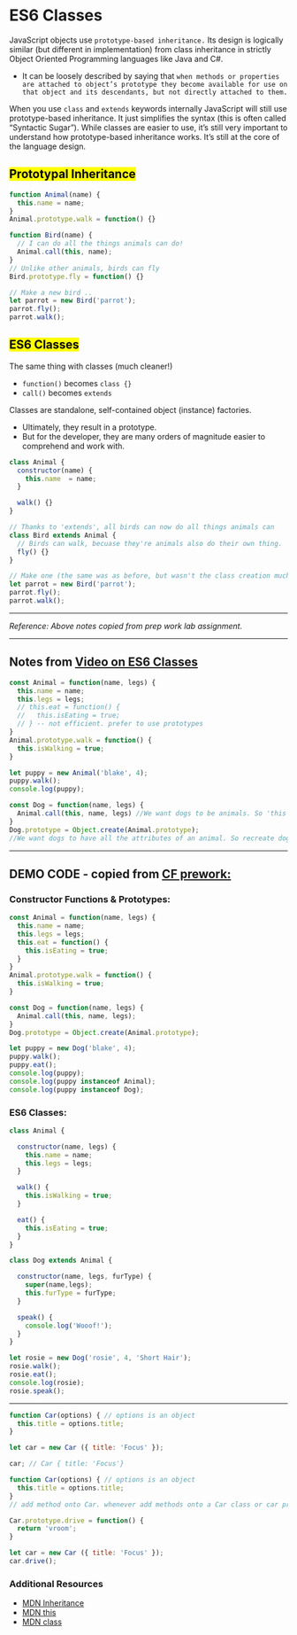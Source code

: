 # ES6 Classes

JavaScript objects use `prototype-based inheritance.` Its design is logically similar (but different in implementation) from class inheritance in strictly Object Oriented Programming languages like Java and C#.

- It can be loosely described by saying that `when methods or properties are attached to object’s prototype they become available for use on that object and its descendants, but not directly attached to them.`

When you use `class` and `extends` keywords internally JavaScript will still use prototype-based inheritance. It just simplifies the syntax (this is often called “Syntactic Sugar”). While classes are easier to use, it’s still very important to understand how prototype-based inheritance works. It’s still at the core of the language design.

## <mark>Prototypal Inheritance</mark>

```js
function Animal(name) {
  this.name = name;
}
Animal.prototype.walk = function() {}

function Bird(name) {
  // I can do all the things animals can do!
  Animal.call(this, name);
}
// Unlike other animals, birds can fly
Bird.prototype.fly = function() {}

// Make a new bird ..
let parrot = new Bird('parrot');
parrot.fly();
parrot.walk();
```

## <mark>ES6 Classes</mark>

The same thing with classes (much cleaner!)

- `function()` becomes `class {}`
- `call()` becomes `extends`

Classes are standalone, self-contained object (instance) factories.

- Ultimately, they result in a prototype.
- But for the developer, they are many orders of magnitude easier to comprehend and work with.

```js
class Animal {
  constructor(name) {
    this.name  = name;
  }

  walk() {}
}

// Thanks to 'extends', all birds can now do all things animals can
class Bird extends Animal {
  // Birds can walk, becuase they're animals also do their own thing.
  fly() {}
}

// Make one (the same was as before, but wasn't the class creation much easier?)
let parrot = new Bird('parrot');
parrot.fly();
parrot.walk();
```

-----

*Reference: Above notes copied from prep work lab assignment.*

-----

## Notes from [Video on ES6 Classes](https://www.youtube.com/watch?v=9Yc5J3Ap9-4)

```js
const Animal = function(name, legs) {
  this.name = name;
  this.legs = legs;
  // this.eat = function() {
  //   this.isEating = true;
  // } -- not efficient. prefer to use prototypes
}
Animal.prototype.walk = function() {
  this.isWalking = true;
}

let puppy = new Animal('blake', 4);
puppy.walk();
console.log(puppy);

const Dog = function(name, legs) {
  Animal.call(this, name, legs) //We want dogs to be animals. So 'this' is calling Animal constructor. and send along 'name' and 'legs'
}
Dog.prototype = Object.create(Animal.prototype);
//We want dogs to have all the attributes of an animal. So recreate dog's prototype as a mirror of the animal prototype.

```

-----

## DEMO CODE - copied from [CF prework:](https://codefellows.github.io/code-301-guide/curriculum/prework/classes/DEMO.html)

### Constructor Functions & Prototypes:

```js
const Animal = function(name, legs) {
  this.name = name;
  this.legs = legs;
  this.eat = function() {
    this.isEating = true;
  }
}
Animal.prototype.walk = function() {
  this.isWalking = true;
}

const Dog = function(name, legs) {
  Animal.call(this, name, legs);
}
Dog.prototype = Object.create(Animal.prototype);

let puppy = new Dog('blake', 4);
puppy.walk();
puppy.eat();
console.log(puppy);
console.log(puppy instanceof Animal);
console.log(puppy instanceof Dog);
```

### ES6 Classes:


```js
class Animal {

  constructor(name, legs) {
    this.name = name;
    this.legs = legs;
  }

  walk() {
    this.isWalking = true;
  }

  eat() {
    this.isEating = true;
  }
}

class Dog extends Animal {

  constructor(name, legs, furType) {
    super(name,legs);
    this.furType = furType;
  }

  speak() {
    console.log('Wooof!');
  }
}

let rosie = new Dog('rosie', 4, 'Short Hair');
rosie.walk();
rosie.eat();
console.log(rosie);
rosie.speak();
```

-----

```js
function Car(options) { // options is an object
  this.title = options.title;
}

let car = new Car ({ title: 'Focus' });

car; // Car { title: 'Focus'}
```

```js
function Car(options) { // options is an object
  this.title = options.title;
}
// add method onto Car. whenever add methods onto a Car class or car prototype, add it to the prototype object of the constructor

Car.prototype.drive = function() {
  return 'vroom';
}

let car = new Car ({ title: 'Focus' });
car.drive();
```

### Additional Resources

- [MDN Inheritance](https://developer.mozilla.org/en-US/docs/Web/JavaScript/Inheritance_and_the_prototype_chain)
- [MDN this](https://developer.mozilla.org/en-US/docs/Web/JavaScript/Reference/Operators/this)
- [MDN class](https://developer.mozilla.org/en-US/docs/Web/JavaScript/Reference/Classes)
